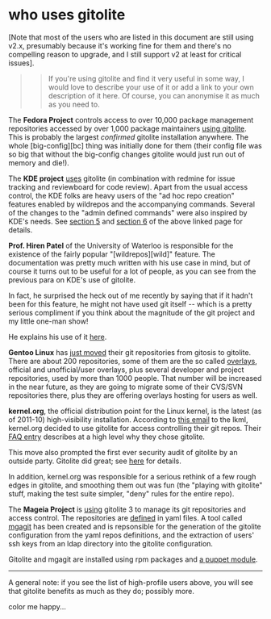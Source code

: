 # who uses gitolite

[Note that most of the users who are listed in this document are still using
v2.x, presumably because it's working fine for them and there's no compelling
reason to upgrade, and I still support v2 at least for critical issues].

>   >   If you're using gitolite and find it very useful in some way, I would
>   >   love to describe your use of it or add a link to your own description
>   >   of it here.  Of course, you can anonymise it as much as you need to.

The **Fedora Project** controls access to over 10,000 package management
repositories accessed by over 1,000 package maintainers [using
gitolite][fedora].  This is probably the largest *confirmed* gitolite
installation anywhere.  The whole [big-config][bc] thing was initially done
for them (their config file was so big that without the big-config changes
gitolite would just run out of memory and die!).

[fedora]: http://lists.fedoraproject.org/pipermail/devel-announce/2010-July/000647.html

The **KDE project** [uses][kde] gitolite (in combination with redmine for
issue tracking and reviewboard for code review).  Apart from the usual access
control, the KDE folks are heavy users of the "ad hoc repo creation" features
enabled by wildrepos and the accompanying commands.  Several of the changes to
the "admin defined commands" were also inspired by KDE's needs.  See [section
5][kdes5] and [section 6][kdes6] of the above linked page for details.

[kde]: http://community.kde.org/Sysadmin/GitKdeOrgManual
[kdes5]: http://community.kde.org/Sysadmin/GitKdeOrgManual#Server-side_commands
[kdes6]: http://community.kde.org/Sysadmin/GitKdeOrgManual#Personal_repositories
[kdera]: http://permalink.gmane.org/gmane.comp.kde.scm-interest/1437

**Prof. Hiren Patel** of the University of Waterloo is responsible for the
existence of the fairly popular "[wildrepos][wild]" feature.  The
documentation was pretty much written with his use case in mind, but of course
it turns out to be useful for a lot of people, as you can see from the
previous para on KDE's use of gitolite.

In fact, he surprised the heck out of me recently by saying that if it hadn't
been for this feature, he might not have used git itself -- which is a pretty
serious compliment if you think about the magnitude of the git project and my
little one-man show!

He explains his use of it [here][hiren].

[hiren]: http://caesr.uwaterloo.ca/wildrepos-in-gitolite/

**Gentoo Linux** has [just moved][gentoo1] their git repositories from gitosis
to gitolite. There are about 200 repositories, some of them are the so called
[overlays][gentoo2], official and unofficial/user overlays, plus several
developer and project repositories, used by more than 1000 people. That number
will be increased in the near future, as they are going to migrate some of
their CVS/SVN repositories there, plus they are offering overlays hosting for
users as well.

[gentoo1]: http://archives.gentoo.org/gentoo-dev/msg_2812c9b9e768f64b46360ab17b9d0024.xml
[gentoo2]: http://www.gentoo.org/proj/en/overlays/

[ldap]: http://github.com/sitaramc/gitolite/blob/pu/contrib/ldap

**kernel.org**, the official distribution point for the Linux kernel, is the
latest (as of 2011-10) high-visibility installation.  According to [this
email][ko-ann] to the lkml, kernel.org decided to use gitolite for access
controlling their git repos.  Their [FAQ entry][ko-why] describes at a high
level why they chose gitolite.

This move also prompted the first ever security audit of gitolite by an
outside party.  Gitolite did great; see [here][audit] for details.

In addition, kernel.org was responsible for a serious rethink of a few rough
edges in gitolite, and smoothing them out was fun (the "playing with gitolite"
stuff, making the test suite simpler, "deny" rules for the entire repo).

[ko-ann]: http://lkml.org/lkml/2011/9/23/357
[ko-why]: http://www.kernel.org/faq/#whygitolite
[audit]: http://groups.google.com/group/gitolite/browse_thread/thread/8dc5242052b16d0f

The **Mageia Project** is [using][mageia-gitweb] gitolite 3 to manage its
git repositories and access control. The repositories are [defined][mageia-def]
in yaml files. A tool called [mgagit][mgagit] has been created and is
repsonsible for the generation of the gitolite configuration from the
yaml repos definitions, and the extraction of users' ssh keys from an
ldap directory into the gitolite configuration.

Gitolite and mgagit are installed using rpm packages and
[a puppet module][mageia-puppet].

[mageia-gitweb]: http://gitweb.mageia.org/
[mageia-def]: http://gitweb.mageia.org/infrastructure/repositories/software/
[mgagit]: http://gitweb.mageia.org/software/infrastructure/mgagit/
[mageia-puppet]: http://svnweb.mageia.org/adm/puppet/deployment/mgagit/

----

A general note: if you see the list of high-profile users above, you will see
that gitolite benefits as much as they do; possibly more.

color me happy...
